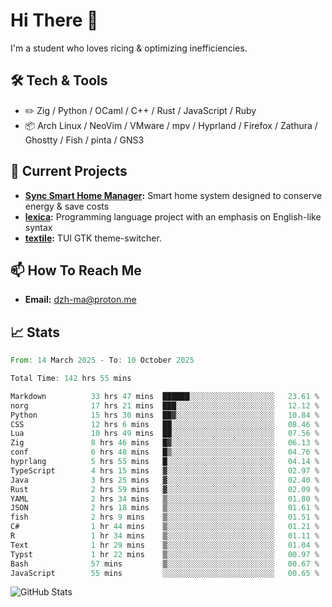 # Hi There 👋
I'm a student who loves ricing & optimizing inefficiencies.
## 🛠️ Tech & Tools
- ✏️  Zig / Python / OCaml / C++ / Rust / JavaScript / Ruby
- 📦 Arch Linux / NeoVim / VMware / mpv / Hyprland / Firefox / Zathura / Ghostty / Fish / pinta / GNS3
## 🔭 Current Projects
- **[Sync Smart Home Manager](https://github.com/dzh-ma/sync):** Smart home system designed to conserve energy & save costs
- **[lexica](https://github.com/dzh-ma/lexica):** Programming language project with an emphasis on English-like syntax
- **[textile](https://github.com/dzh-ma/textile):** TUI GTK theme-switcher.
## 📫 How To Reach Me
- **Email:** [dzh-ma@proton.me](mailto:dzh-ma@proton.me)
## 📈 Stats
<!--START_SECTION:waka-->

```rust
From: 14 March 2025 - To: 10 October 2025

Total Time: 142 hrs 55 mins

Markdown          33 hrs 47 mins  ██████░░░░░░░░░░░░░░░░░░░   23.61 %
norg              17 hrs 21 mins  ███░░░░░░░░░░░░░░░░░░░░░░   12.12 %
Python            15 hrs 30 mins  ██▓░░░░░░░░░░░░░░░░░░░░░░   10.84 %
CSS               12 hrs 6 mins   ██░░░░░░░░░░░░░░░░░░░░░░░   08.46 %
Lua               10 hrs 49 mins  ██░░░░░░░░░░░░░░░░░░░░░░░   07.56 %
Zig               8 hrs 46 mins   █▓░░░░░░░░░░░░░░░░░░░░░░░   06.13 %
conf              6 hrs 48 mins   █▒░░░░░░░░░░░░░░░░░░░░░░░   04.76 %
hyprlang          5 hrs 55 mins   █░░░░░░░░░░░░░░░░░░░░░░░░   04.14 %
TypeScript        4 hrs 15 mins   ▓░░░░░░░░░░░░░░░░░░░░░░░░   02.97 %
Java              3 hrs 25 mins   ▓░░░░░░░░░░░░░░░░░░░░░░░░   02.40 %
Rust              2 hrs 59 mins   ▓░░░░░░░░░░░░░░░░░░░░░░░░   02.09 %
YAML              2 hrs 34 mins   ▒░░░░░░░░░░░░░░░░░░░░░░░░   01.80 %
JSON              2 hrs 18 mins   ▒░░░░░░░░░░░░░░░░░░░░░░░░   01.61 %
fish              2 hrs 9 mins    ▒░░░░░░░░░░░░░░░░░░░░░░░░   01.51 %
C#                1 hr 44 mins    ▒░░░░░░░░░░░░░░░░░░░░░░░░   01.21 %
R                 1 hr 34 mins    ▒░░░░░░░░░░░░░░░░░░░░░░░░   01.11 %
Text              1 hr 29 mins    ▒░░░░░░░░░░░░░░░░░░░░░░░░   01.04 %
Typst             1 hr 22 mins    ▒░░░░░░░░░░░░░░░░░░░░░░░░   00.97 %
Bash              57 mins         ▒░░░░░░░░░░░░░░░░░░░░░░░░   00.67 %
JavaScript        55 mins         ░░░░░░░░░░░░░░░░░░░░░░░░░   00.65 %
```

<!--END_SECTION:waka-->

![GitHub Stats](https://github-readme-stats.vercel.app/api?username=dzh-ma&show_icons=true&theme=transparent)

